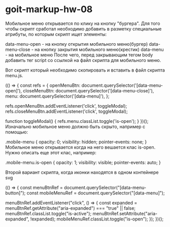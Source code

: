 # goit-markup-hw-08

Мобильное меню открывается по клику на кнопку "бургера". Для того чтобы скрипт сработал необходимо
добавить в разметку специальные атрибуты, по которым скрипт ищет элементы:

data-menu-open - на кнопку открытия мобильного меню(бургер) data-menu-close - на кнопку закрытия
мобильного меню(крестик) data-menu - на мобильное меню После чего, перед закрывающим тегом body
добавить тег script со ссылкой на файл скрипта для мобильного меню.

<body>
  <!-- Ставим перед закрывающим тегом body -->
  <script src="./js/menu.js"></script>
</body>
Вот скрипт который необходимо скопировать и вставить в файл скрипта menu.js.

(() => { const refs = { openMenuBtn: document.querySelector('[data-menu-open]'), closeMenuBtn:
document.querySelector('[data-menu-close]'), menu: document.querySelector('[data-menu]'), };

refs.openMenuBtn.addEventListener('click', toggleModal); refs.closeMenuBtn.addEventListener('click',
toggleModal);

function toggleModal() { refs.menu.classList.toggle('is-open'); } })(); Изначально мобильное меню
должно быть скрыто, например с помощью:

.mobile-menu { opacity: 0; visibility: hidden; pointer-events: none; } Мобильное меню открывается
когда на него вешается клас is-open. Нужно описать еще этот клас, например:

.mobile-menu.is-open { opacity: 1; visibility: visible; pointer-events: auto; }

Второй вариант скрипта, когда иконки находятся в одном контейнере svg

(() => { const menuBtnRef = document.querySelector("[data-menu-button]"); const mobileMenuRef =
document.querySelector("[data-menu]");

menuBtnRef.addEventListener("click", () => { const expanded =
menuBtnRef.getAttribute("aria-expanded") === "true" || false;
menuBtnRef.classList.toggle("is-active"); menuBtnRef.setAttribute("aria-expanded", !expanded);
mobileMenuRef.classList.toggle("is-open"); }); })();
